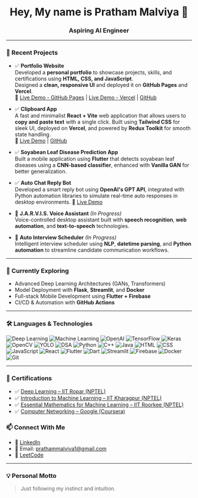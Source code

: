 <h1 align="center">Hey, My name is Pratham Malviya 👋</h1>
<h3 align="center">Aspiring AI Engineer</h3>

---

### 🚀 Recent Projects

- ✅ **Portfolio Website**  
  Developed a **personal portfolio** to showcase projects, skills, and certifications using **HTML, CSS, and JavaScript**.  
  Designed a **clean, responsive UI** and deployed it on **GitHub Pages** and **Vercel**.  
  🔗 [Live Demo - GitHub Pages](https://prathammalviya1.github.io/Portfolio/) | [Live Demo - Vercel](https://pratham-malviya-portfolio.vercel.app/) | [GitHub](https://github.com/prathammalviya1/Portfolio)

- ✅ **Clipboard App**  
  A fast and minimalist **React + Vite** web application that allows users to **copy and paste text** with a single click. Built using **Tailwind CSS** for sleek UI, deployed on **Vercel**, and powered by **Redux Toolkit** for smooth state handling.  
  🔗 [Live Demo](https://copy-pasteapp.vercel.app/) | [GitHub](https://github.com/prathammalviya1/paste.app)

- ✅ **Soyabean Leaf Disease Prediction App**  
  Built a mobile application using **Flutter** that detects soyabean leaf diseases using a **CNN-based classifier**, enhanced with **Vanilla GAN** for better generalization.  

- ✅ **Auto Chat Reply Bot**  
  Developed a smart reply bot using **OpenAI's GPT API**, integrated with Python automation libraries to simulate real-time auto responses in desktop environments.
  🔗 [Live Demo](https://drive.google.com/file/d/13AKd9jLD335_QPU1BD7bs4F_Mg5gKIHi/view)

- 🔧 **J.A.R.V.I.S. Voice Assistant** *(In Progress)*  
  Voice-controlled desktop assistant built with **speech recognition**, **web automation**, and **text-to-speech** technologies.

- 🔧 **Auto Interview Scheduler** *(In Progress)*  
  Intelligent interview scheduler using **NLP**, **datetime parsing**, and **Python automation** to streamline candidate communication workflows.

---

### 🧠 Currently Exploring

- Advanced Deep Learning Architectures (GANs, Transformers)  
- Model Deployment with **Flask**, **Streamlit**, and **Docker**  
- Full-stack Mobile Development using **Flutter + Firebase**  
- CI/CD & Automation with **GitHub Actions**

---
### 🛠️ Languages & Technologies

<p align="left">
  <!-- AI & ML -->
  <img src="https://img.shields.io/badge/Deep%20Learning-8c52ff?style=for-the-badge&logo=tensorflow&logoColor=white" alt="Deep Learning"/>
  <img src="https://img.shields.io/badge/Machine%20Learning-ff6f00?style=for-the-badge&logo=scikit-learn&logoColor=white" alt="Machine Learning"/>
  <img src="https://img.shields.io/badge/OpenAI-412991?style=for-the-badge&logo=openai&logoColor=white" alt="OpenAI"/>
  <img src="https://img.shields.io/badge/TensorFlow-FF6F00?style=for-the-badge&logo=tensorflow&logoColor=white" alt="TensorFlow"/>
  <img src="https://img.shields.io/badge/Keras-D00000?style=for-the-badge&logo=keras&logoColor=white" alt="Keras"/>
  <img src="https://img.shields.io/badge/OpenCV-5C3EE8?style=for-the-badge&logo=opencv&logoColor=white" alt="OpenCV"/>
  <img src="https://img.shields.io/badge/YOLO-000000?style=for-the-badge&logoColor=white" alt="YOLO"/>

  <!-- Data Structures & Algorithms -->
  <img src="https://img.shields.io/badge/DSA-%23fca503?style=for-the-badge&logo=codeforces&logoColor=white" alt="DSA"/>

  <!-- Programming Languages -->
  <img src="https://img.shields.io/badge/Python-3670A0?style=for-the-badge&logo=python&logoColor=white" alt="Python"/>
  <img src="https://img.shields.io/badge/C++-00599C?style=for-the-badge&logo=c%2B%2B&logoColor=white" alt="C++"/>
  <img src="https://img.shields.io/badge/Java-ED8B00?style=for-the-badge&logo=java&logoColor=white" alt="Java"/>

  <!-- Web Technologies -->
  <img src="https://img.shields.io/badge/HTML5-E34F26?style=for-the-badge&logo=html5&logoColor=white" alt="HTML"/>
  <img src="https://img.shields.io/badge/CSS3-1572B6?style=for-the-badge&logo=css3&logoColor=white" alt="CSS"/>
  <img src="https://img.shields.io/badge/JavaScript-F7DF1E?style=for-the-badge&logo=javascript&logoColor=black" alt="JavaScript"/>
  <img src="https://img.shields.io/badge/React-20232A?style=for-the-badge&logo=react&logoColor=61DAFB" alt="React"/>

  <!-- Frameworks & Tools -->
  <img src="https://img.shields.io/badge/Flutter-02569B?style=for-the-badge&logo=flutter&logoColor=white" alt="Flutter"/>
  <img src="https://img.shields.io/badge/Dart-0175C2?style=for-the-badge&logo=dart&logoColor=white" alt="Dart"/>
  <img src="https://img.shields.io/badge/Streamlit-FF4B4B?style=for-the-badge&logo=streamlit&logoColor=white" alt="Streamlit"/>
  <img src="https://img.shields.io/badge/Firebase-FFCA28?style=for-the-badge&logo=firebase&logoColor=white" alt="Firebase"/>
  <img src="https://img.shields.io/badge/Docker-2496ED?style=for-the-badge&logo=docker&logoColor=white" alt="Docker"/>
  <img src="https://img.shields.io/badge/Git-F05032?style=for-the-badge&logo=git&logoColor=white" alt="Git"/>
</p>

---

### 📜 Certifications

- ✅ [Deep Learning – IIT Ropar (NPTEL)](https://internalapp.nptel.ac.in/noc/Ecertificate/?q=NPTEL25CS21S94750000204297015)  
- ✅ [Introduction to Machine Learning – IIT Kharagpur (NPTEL)](https://archive.nptel.ac.in/noc/Ecertificate/?q=NPTEL24CS81S43730012402721117)
- ✅ [Essential Mathematics for Machine Learning – IIT Roorkee (NPTEL)](https://archive.nptel.ac.in/noc/Ecertificate/?q=NPTEL23MA93S83790026020304248)
- ✅ [Computer Networking – Google (Coursera)](https://www.coursera.org/account/accomplishments/verify/4Z2CY2NSGBZL)   

### 📫 Connect With Me

- 🔗 [LinkedIn](https://www.linkedin.com/in/prathammalviya1/)
- 💌 Email: prathammalviya1@gmail.com  
- 🧩 [LeetCode](https://leetcode.com/prathammalviya1/)
---

### 💡 Personal Motto

> Just following my instinct and intuition.
